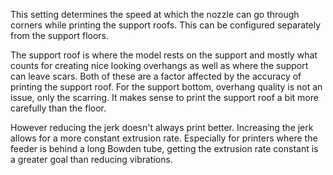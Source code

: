 This setting determines the speed at which the nozzle can go through corners while printing the support roofs. This can be configured separately from the support floors.

The support roof is where the model rests on the support and mostly what counts for creating nice looking overhangs as well as where the support can leave scars. Both of these are a factor affected by the accuracy of printing the support roof. For the support bottom, overhang quality is not an issue, only the scarring. It makes sense to print the support roof a bit more carefully than the floor.

However reducing the jerk doesn't always print better. Increasing the jerk allows for a more constant extrusion rate. Especially for printers where the feeder is behind a long Bowden tube, getting the extrusion rate constant is a greater goal than reducing vibrations.